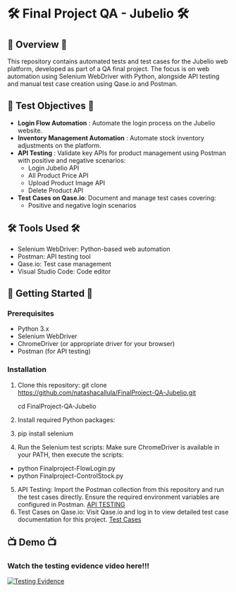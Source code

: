 # 🛠️ Final Project QA - Jubelio 🛠️

## 📖 Overview 📖
This repository contains automated tests and test cases for the Jubelio web platform, developed as part of a QA final project. The focus is on web automation using Selenium WebDriver with Python, alongside API testing and manual test case creation using Qase.io and Postman.

## 🎯 Test Objectives 🎯
- **Login Flow Automation** : Automate the login process on the Jubelio website.
- **Inventory Management Automation** : Automate stock inventory adjustments on the platform.
- **API Testing** : Validate key APIs for product management using Postman with positive and negative scenarios:
  - Login Jubelio API
  - All Product Price API
  - Upload Product Image API
  - Delete Product API
- **Test Cases on Qase.io**: Document and manage test cases covering:
  - Positive and negative login scenarios

## 🛠 Tools Used 🛠
- Selenium WebDriver: Python-based web automation
- Postman: API testing tool
- Qase.io: Test case management
- Visual Studio Code: Code editor

## 🚀 Getting Started 🚀
### Prerequisites
- Python 3.x
- Selenium WebDriver
- ChromeDriver (or appropriate driver for your browser)
- Postman (for API testing)

### Installation
1. Clone this repository: git clone https://github.com/natashacallula/FinalProject-QA-Jubelio.git

   cd FinalProject-QA-Jubelio
  
2. Install required Python packages:
3. pip install selenium
4. Run the Selenium test scripts: Make sure ChromeDriver is available in your PATH, then execute the scripts:
  - python Finalproject-FlowLogin.py
  - python Finalproject-ControlStock.py
5. API Testing:
Import the Postman collection from this repository and run the test cases directly. Ensure the required environment variables are configured in Postman.
[API TESTING](https://documenter.getpostman.com/view/24794114/2s93zB5Mgj)
6. Test Cases on Qase.io:
Visit Qase.io and log in to view detailed test case documentation for this project.
[Test Cases](https://app.qase.io/public/report/19090335ab8f23cabb66768510f0b04c76a3f94a)

## 📺 Demo 📺
### Watch the testing evidence video here!!!
[![Testing Evidence](https://img.youtube.com/vi/X06qPem5hL0/0.jpg)](https://youtu.be/X06qPem5hL0)
